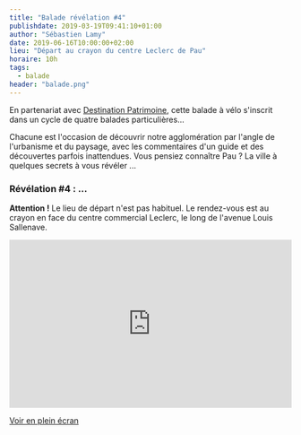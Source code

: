 ```yaml
---
title: "Balade révélation #4"
publishdate: 2019-03-19T09:41:10+01:00
author: "Sébastien Lamy"
date: 2019-06-16T10:00:00+02:00
lieu: "Départ au crayon du centre Leclerc de Pau"
horaire: 10h
tags:
  - balade
header: "balade.png"
---
```


En partenariat avec [Destination Patrimoine], cette balade à vélo s'inscrit dans un 
cycle de quatre balades particulières... 

<!--more--> 

Chacune est l'occasion de découvrir notre 
agglomération par l'angle de l'urbanisme et du paysage, avec les commentaires
d'un guide et des découvertes parfois inattendues. Vous pensiez connaître Pau ?
La ville à quelques secrets à vous révéler ...


### Révélation #4 : ...

**Attention !** Le lieu de départ n'est pas habituel. Le rendez-vous est au
crayon en face du centre commercial Leclerc, le long de l'avenue Louis Sallenave.

<iframe width="100%" height="300px" frameborder="0" allowfullscreen src="https://umap.openstreetmap.fr/fr/map/carte-sans-nom_320387?scaleControl=false&miniMap=false&scrollWheelZoom=true&zoomControl=true&allowEdit=false&moreControl=true&searchControl=null&tilelayersControl=false&embedControl=null&datalayersControl=false&onLoadPanel=undefined&captionBar=false&editinosmControl=false&measureControl=false"></iframe><p><a href="http://umap.openstreetmap.fr/fr/map/carte-sans-nom_320387">Voir en plein écran</a></p>

[Destination Patrimoine]: http://destinationpatrimoine.fr
